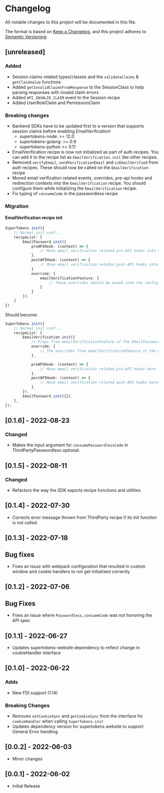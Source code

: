 # Changelog

All notable changes to this project will be documented in this file.

The format is based on [Keep a Changelog](https://keepachangelog.com/en/1.0.0/),
and this project adheres to [Semantic Versioning](https://semver.org/spec/v2.0.0.html)

## [unreleased]

### Added

-   Session claims related types/classes and the `validateClaims` & `getClaimValue` functions
-   Added `getInvalidClaimsFromResponse` to the SessionClass to help parsing responses with invalid claim errors
-   Added `API_INVALID_CLAIM` event to the Session recipe
-   Added UserRoleClaim and PermissionClaim

### Breaking changes

-   Backend SDKs have to be updated first to a version that supports session claims before enabling EmailVerification!
    -   supertokens-node: >= 12.0
    -   supertokens-golang: >= 0.9
    -   supertokens-python >= 0.11
-   EmailVerification recipe is now not initialized as part of auth recipes. You can add it to the recipe list as `EmailVerification.init` like other recipes.
-   Removed `verifyEmail`, `sendVerificationEmail` and `isEmailVerified` from auth recipes. These should now be called on the `EmailVerification` recipe
-   Moved email verification related events, overrides, pre-api hooks and redirection contexts into the `EmailVerification` recipe. You should configure them while initializing the `EmailVerification` recipe.
-   Fix typing of `consumeCode` in the passwordless recipe

### Migration

#### EmailVerification recipe init

```ts
SuperTokens.init({
    // Normal init conf...
    recipeList: [
        EmailPassword.init({
            preAPIHook: (context) => {
                // Move email verification related pre-API hooks into the preAPIHook of the EmailVerification config
            },
            postAPIHook: (context) => {
                // Move email verification related post-API hooks into the postAPIHook of the EmailVerification config
            }
            override: {
                emailVerificationFeature: {
                    // These overrides should be moved into the config of the EmailVerification recipe
                }
            }
        }),
    ]
})
```

Should become:

```ts
SuperTokens.init({
    // Normal init conf...
    recipeList: [
        EmailVerification.init({
            // Props from emailVerificationFeature of the EmailPassword.init config should be moved here.
            override: {
                // The overrides from emailVerificationFeature in the overrides of the EmailPassword config should be moved here
            },

            preAPIHook: (context) => {
                // Move email verification related pre-API hooks here
            },
            postAPIHook: (context) => {
                // Move email verification related post-API hooks here
            },
        }),
        EmailPassword.init({}),
    ],
});
```

## [0.1.6] - 2022-08-23

### Changed

-   Makes the input argument for `consumePasswordlessCode` in ThirdPartyPasswordless optional.

## [0.1.5] - 2022-08-11

### Changed

-   Refactors the way the SDK exports recipe functions and utilities

## [0.1.4] - 2022-07-30

-   Corrects error message thrown from ThirdParty recipe if its init function is not called.

## [0.1.3] - 2022-07-18

## Bug fixes

-   Fixes an issue with webpack configuration that resulted in custom window and cookie handlers to not get initialised correctly

## [0.1.2] - 2022-07-06

## Bug Fixes

-   Fixes an issue where `Passwordless.consumeCode` was not honoring the API spec

## [0.1.1] - 2022-06-27

-   Updates supertokens-website dependency to reflect change in cookieHandler interface

## [0.1.0] - 2022-06-22

### Adds

-   New FDI support (1.14)

### Breaking Changes

-   Removes `setCookieSync` and `getCookieSync` from the interface for `cookieHandler` when calling `SuperTokens.init`
-   Updates dependency version for supertokens website to support General Error handling

## [0.0.2] - 2022-06-03

-   Minor changes

## [0.0.1] - 2022-06-02

-   Initial Release
